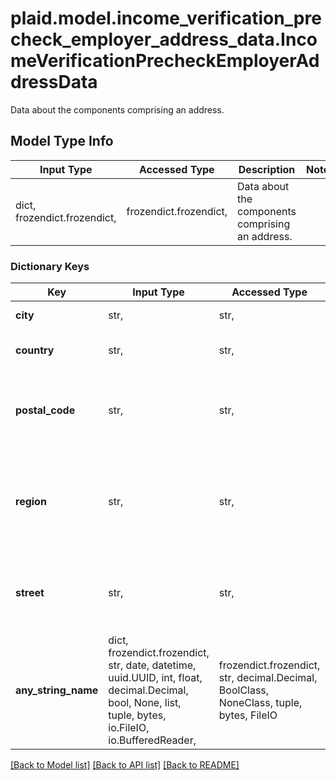 # plaid.model.income_verification_precheck_employer_address_data.IncomeVerificationPrecheckEmployerAddressData

Data about the components comprising an address.

## Model Type Info
Input Type | Accessed Type | Description | Notes
------------ | ------------- | ------------- | -------------
dict, frozendict.frozendict,  | frozendict.frozendict,  | Data about the components comprising an address. | 

### Dictionary Keys
Key | Input Type | Accessed Type | Description | Notes
------------ | ------------- | ------------- | ------------- | -------------
**city** | str,  | str,  | The full city name | [optional] 
**country** | str,  | str,  | The ISO 3166-1 alpha-2 country code | [optional] 
**postal_code** | str,  | str,  | The postal code. In API versions 2018-05-22 and earlier, this field is called &#x60;zip&#x60;. | [optional] 
**region** | str,  | str,  | The region or state. In API versions 2018-05-22 and earlier, this field is called &#x60;state&#x60;. Example: &#x60;\&quot;NC\&quot;&#x60; | [optional] 
**street** | str,  | str,  | The full street address Example: &#x60;\&quot;564 Main Street, APT 15\&quot;&#x60; | [optional] 
**any_string_name** | dict, frozendict.frozendict, str, date, datetime, uuid.UUID, int, float, decimal.Decimal, bool, None, list, tuple, bytes, io.FileIO, io.BufferedReader,  | frozendict.frozendict, str, decimal.Decimal, BoolClass, NoneClass, tuple, bytes, FileIO | any string name can be used but the value must be the correct type | [optional]

[[Back to Model list]](../../README.md#documentation-for-models) [[Back to API list]](../../README.md#documentation-for-api-endpoints) [[Back to README]](../../README.md)

